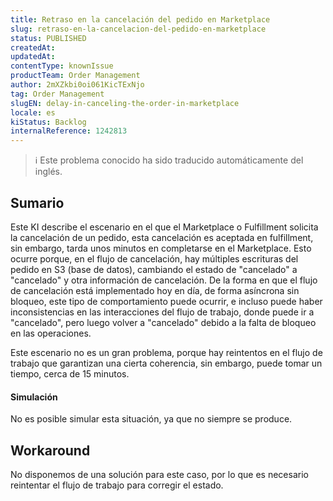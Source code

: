 ```yaml
---
title: Retraso en la cancelación del pedido en Marketplace
slug: retraso-en-la-cancelacion-del-pedido-en-marketplace
status: PUBLISHED
createdAt: 
updatedAt: 
contentType: knownIssue
productTeam: Order Management
author: 2mXZkbi0oi061KicTExNjo
tag: Order Management
slugEN: delay-in-canceling-the-order-in-marketplace
locale: es
kiStatus: Backlog
internalReference: 1242813
---
```


>ℹ️ Este problema conocido ha sido traducido automáticamente del inglés.

## Sumario


Este KI describe el escenario en el que el Marketplace o Fulfillment solicita la cancelación de un pedido, esta cancelación es aceptada en fulfillment, sin embargo, tarda unos minutos en completarse en el Marketplace.
Esto ocurre porque, en el flujo de cancelación, hay múltiples escrituras del pedido en S3 (base de datos), cambiando el estado de "cancelado" a "cancelado" y otra información de cancelación.
De la forma en que el flujo de cancelación está implementado hoy en día, de forma asíncrona sin bloqueo, este tipo de comportamiento puede ocurrir, e incluso puede haber inconsistencias en las interacciones del flujo de trabajo, donde puede ir a "cancelado", pero luego volver a "cancelado" debido a la falta de bloqueo en las operaciones.

Este escenario no es un gran problema, porque hay reintentos en el flujo de trabajo que garantizan una cierta coherencia, sin embargo, puede tomar un tiempo, cerca de 15 minutos.


#### Simulación


No es posible simular esta situación, ya que no siempre se produce.

## Workaround


No disponemos de una solución para este caso, por lo que es necesario reintentar el flujo de trabajo para corregir el estado.



